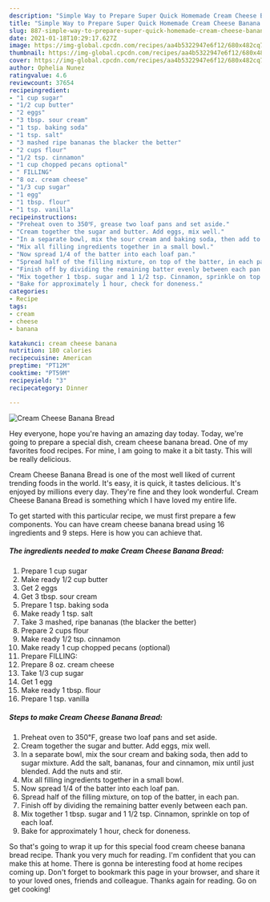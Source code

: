 ```yaml
---
description: "Simple Way to Prepare Super Quick Homemade Cream Cheese Banana Bread"
title: "Simple Way to Prepare Super Quick Homemade Cream Cheese Banana Bread"
slug: 887-simple-way-to-prepare-super-quick-homemade-cream-cheese-banana-bread
date: 2021-01-18T10:29:17.627Z
image: https://img-global.cpcdn.com/recipes/aa4b5322947e6f12/680x482cq70/cream-cheese-banana-bread-recipe-main-photo.jpg
thumbnail: https://img-global.cpcdn.com/recipes/aa4b5322947e6f12/680x482cq70/cream-cheese-banana-bread-recipe-main-photo.jpg
cover: https://img-global.cpcdn.com/recipes/aa4b5322947e6f12/680x482cq70/cream-cheese-banana-bread-recipe-main-photo.jpg
author: Ophelia Nunez
ratingvalue: 4.6
reviewcount: 37654
recipeingredient:
- "1 cup sugar"
- "1/2 cup butter"
- "2 eggs"
- "3 tbsp. sour cream"
- "1 tsp. baking soda"
- "1 tsp. salt"
- "3 mashed ripe bananas the blacker the better"
- "2 cups flour"
- "1/2 tsp. cinnamon"
- "1 cup chopped pecans optional"
- " FILLING"
- "8 oz. cream cheese"
- "1/3 cup sugar"
- "1 egg"
- "1 tbsp. flour"
- "1 tsp. vanilla"
recipeinstructions:
- "Preheat oven to 350℉, grease two loaf pans and set aside."
- "Cream together the sugar and butter. Add eggs, mix well."
- "In a separate bowl, mix the sour cream and baking soda, then add to sugar mixture. Add the salt, bananas, four and cinnamon, mix until just blended. Add the nuts and stir."
- "Mix all filling ingredients together in a small bowl."
- "Now spread 1/4 of the batter into each loaf pan."
- "Spread half of the filling mixture, on top of the batter, in each pan."
- "Finish off by dividing the remaining batter evenly between each pan."
- "Mix together 1 tbsp. sugar and 1 1/2 tsp. Cinnamon, sprinkle on top of each loaf."
- "Bake for approximately 1 hour, check for doneness."
categories:
- Recipe
tags:
- cream
- cheese
- banana

katakunci: cream cheese banana 
nutrition: 180 calories
recipecuisine: American
preptime: "PT12M"
cooktime: "PT59M"
recipeyield: "3"
recipecategory: Dinner

---
```



![Cream Cheese Banana Bread](https://img-global.cpcdn.com/recipes/aa4b5322947e6f12/680x482cq70/cream-cheese-banana-bread-recipe-main-photo.jpg)

Hey everyone, hope you're having an amazing day today. Today, we're going to prepare a special dish, cream cheese banana bread. One of my favorites food recipes. For mine, I am going to make it a bit tasty. This will be really delicious.



Cream Cheese Banana Bread is one of the most well liked of current trending foods in the world. It's easy, it is quick, it tastes delicious. It's enjoyed by millions every day. They're fine and they look wonderful. Cream Cheese Banana Bread is something which I have loved my entire life.


To get started with this particular recipe, we must first prepare a few components. You can have cream cheese banana bread using 16 ingredients and 9 steps. Here is how you can achieve that.

<!--inarticleads1-->

##### The ingredients needed to make Cream Cheese Banana Bread:

1. Prepare 1 cup sugar
1. Make ready 1/2 cup butter
1. Get 2 eggs
1. Get 3 tbsp. sour cream
1. Prepare 1 tsp. baking soda
1. Make ready 1 tsp. salt
1. Take 3 mashed, ripe bananas (the blacker the better)
1. Prepare 2 cups flour
1. Make ready 1/2 tsp. cinnamon
1. Make ready 1 cup chopped pecans (optional)
1. Prepare  FILLING:
1. Prepare 8 oz. cream cheese
1. Take 1/3 cup sugar
1. Get 1 egg
1. Make ready 1 tbsp. flour
1. Prepare 1 tsp. vanilla




<!--inarticleads2-->

##### Steps to make Cream Cheese Banana Bread:

1. Preheat oven to 350℉, grease two loaf pans and set aside.
1. Cream together the sugar and butter. Add eggs, mix well.
1. In a separate bowl, mix the sour cream and baking soda, then add to sugar mixture. Add the salt, bananas, four and cinnamon, mix until just blended. Add the nuts and stir.
1. Mix all filling ingredients together in a small bowl.
1. Now spread 1/4 of the batter into each loaf pan.
1. Spread half of the filling mixture, on top of the batter, in each pan.
1. Finish off by dividing the remaining batter evenly between each pan.
1. Mix together 1 tbsp. sugar and 1 1/2 tsp. Cinnamon, sprinkle on top of each loaf.
1. Bake for approximately 1 hour, check for doneness.




So that's going to wrap it up for this special food cream cheese banana bread recipe. Thank you very much for reading. I'm confident that you can make this at home. There is gonna be interesting food at home recipes coming up. Don't forget to bookmark this page in your browser, and share it to your loved ones, friends and colleague. Thanks again for reading. Go on get cooking!
